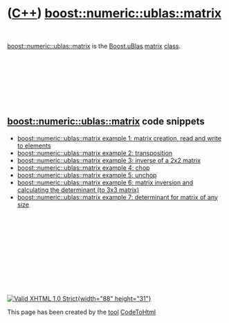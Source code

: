 



 

 

 

 

 

([C++](Cpp.htm)) [boost::numeric::ublas::matrix](CppUblasMatrix.htm)
====================================================================

 

[boost::numeric::ublas::matrix](CppUblasMatrix.htm) is the
[Boost.uBlas](CppUblas.htm) [matrix](CppMatrix.htm)
[class](CppClass.htm).

 

 

 

 

[boost::numeric::ublas::matrix](CppUblasMatrix.htm) code snippets
-----------------------------------------------------------------

-   [boost::numeric::ublas::matrix example 1: matrix creation, read and
    write to elements](CppUblasMatrixExample1.htm)
-   [boost::numeric::ublas::matrix example 2:
    transposition](CppUblasMatrixExample2.htm)
-   [boost::numeric::ublas::matrix example 3: inverse of a 2x2
    matrix](CppUblasMatrixExample3.htm)
-   [boost::numeric::ublas::matrix example 4:
    chop](CppUblasMatrixExample4.htm)
-   [boost::numeric::ublas::matrix example 5:
    unchop](CppUblasMatrixExample5.htm)
-   [boost::numeric::ublas::matrix example 6: matrix inversion and
    calculating the determinant (to
    3x3 matrix)](CppUblasMatrixExample6.htm)
-   [boost::numeric::ublas::matrix example 7: determinant for matrix of
    any size](CppUblasMatrixExample7.htm)

 

 

 

 

 





 

[![Valid XHTML 1.0 Strict](valid-xhtml10.png){width="88"
height="31"}](http://validator.w3.org/check?uri=referer)

This page has been created by the [tool](Tools.htm)
[CodeToHtml](ToolCodeToHtml.htm)
